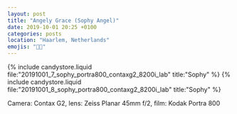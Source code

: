 ```yaml
---
layout: post
title: "Angely Grace (Sophy Angel)"
date: 2019-10-01 20:25 +0100
categories: posts
location: "Haarlem, Netherlands"
emojis: "🔞🔞"
---
```


{% include candystore.liquid file:"20191001_7_sophy_portra800_contaxg2_8200i_lab" title:"Sophy" %}
{% include candystore.liquid file:"20191001_8_sophy_portra800_contaxg2_8200i_lab" title:"Sophy" %}

Camera: Contax G2, lens: Zeiss Planar 45mm f/2, film: Kodak Portra 800
